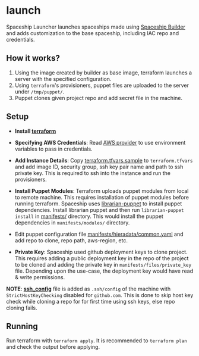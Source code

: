 # launch

Spaceship Launcher launches spaceships made using [Spaceship
Builder](spaceship/build/) and adds customization to the base spaceship,
including IAC repo and credentials.


## How it works?

1. Using the image created by builder as base image, terraform launches a
server with the specified configuration.
2. Using `terraform`'s provisioners, puppet files are uploaded to the server
under `/tmp/puppet/`.
3. Puppet clones given project repo and add secret file in the machine.


## Setup

* __Install [terraform](https://www.terraform.io/downloads.html)__

* __Specifying AWS Credentials__: Read
[AWS provider](https://www.terraform.io/docs/providers/aws/) to use
environment variables to pass in credentials.

* __Add Instance Details__: Copy
[terraform.tfvars.sample](terraform.tfvars.sample) to `terraform.tfvars` and
add image ID, security group, ssh key pair name and path to ssh private key.
This is required to ssh into the instance and run the provisioners.

* __Install Puppet Modules__: Terraform uploads puppet modules from local to
remote machine. This requires installation of puppet modules before running
terraform. Spaceship uses [librarian-puppet](http://librarian-puppet.com/) to
install puppet dependencies. Install librarian puppet and then run
`librarian-puppet install` in [manifests/](manifests/) directory. This would
install the puppet dependencies in `manifests/modules/` directory.

* Edit puppet configuration file
[manifests/hieradata/common.yaml](manifests/hieradata/common.yaml.sample)
and add repo to clone, repo path, aws-region, etc.

* __Private Key__: Spaceship used github deployment keys to clone project.
This requires adding a public deployment key in the repo of the project to
be cloned and adding the private key in `manifests/files/private_key` file.
Depending upon the use-case, the deployment key would have read & write
permissions.

__NOTE__: __[ssh_config](manifests/files/ssh_config)__ file is added as
`.ssh/config` of the machine with `StrictHostKeyChecking` disabled for
`github.com`. This is done to skip host key check while cloning a repo for
for first time using ssh keys, else repo cloning fails.


## Running

Run terraform with `terraform apply`. It is recommended to `terraform plan`
and check the output before applying.
